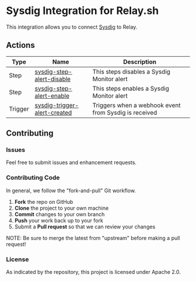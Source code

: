 # Sysdig Integration for Relay.sh

This integration allows you to connect [Sysdig](https://sysdig.com/) to Relay.

## Actions

| Type    | Name                                                                  | Description                                           |
|---------|-----------------------------------------------------------------------|-------------------------------------------------------|
| Step    | [sysdig-step-alert-disable](steps/alert-disable)          | This steps disables a Sysdig Monitor alert            |
| Step    | [sysdig-step-alert-enable](steps/alert-enable)            | This steps enables a Sysdig Monitor alert             |
| Trigger | [sysdig-trigger-alert-created](triggers/sysdig-trigger-alert-created) | Triggers when a webhook event from Sysdig is received |

## Contributing

### Issues

Feel free to submit issues and enhancement requests.

### Contributing Code

In general, we follow the "fork-and-pull" Git workflow.

 1. **Fork** the repo on GitHub
 2. **Clone** the project to your own machine
 3. **Commit** changes to your own branch
 4. **Push** your work back up to your fork
 5. Submit a **Pull request** so that we can review your changes

NOTE: Be sure to merge the latest from "upstream" before making a pull request!

### License

As indicated by the repository, this project is licensed under Apache 2.0.


